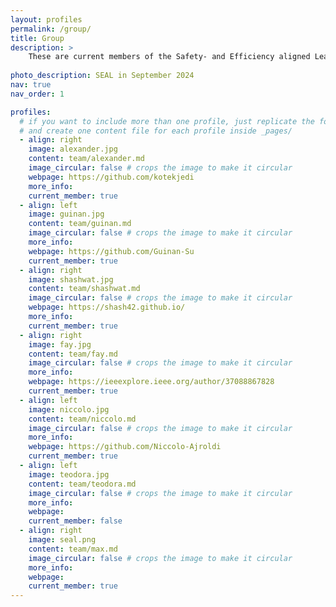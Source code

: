 ```yaml
---
layout: profiles
permalink: /group/
title: Group
description: > 
    These are current members of the Safety- and Efficiency aligned Learning Group and visiting researchers. 
    
photo_description: SEAL in September 2024
nav: true
nav_order: 1

profiles:
  # if you want to include more than one profile, just replicate the following block
  # and create one content file for each profile inside _pages/
  - align: right
    image: alexander.jpg
    content: team/alexander.md
    image_circular: false # crops the image to make it circular
    webpage: https://github.com/kotekjedi
    more_info: 
    current_member: true
  - align: left
    image: guinan.jpg
    content: team/guinan.md
    image_circular: false # crops the image to make it circular
    more_info: 
    webpage: https://github.com/Guinan-Su
    current_member: true
  - align: right
    image: shashwat.jpg
    content: team/shashwat.md
    image_circular: false # crops the image to make it circular
    webpage: https://shash42.github.io/
    more_info:
    current_member: true
  - align: right
    image: fay.jpg
    content: team/fay.md
    image_circular: false # crops the image to make it circular
    more_info:
    webpage: https://ieeexplore.ieee.org/author/37088867828
    current_member: true
  - align: left
    image: niccolo.jpg
    content: team/niccolo.md
    image_circular: false # crops the image to make it circular
    more_info:
    webpage: https://github.com/Niccolo-Ajroldi
    current_member: true
  - align: left
    image: teodora.jpg
    content: team/teodora.md
    image_circular: false # crops the image to make it circular
    more_info:
    webpage: 
    current_member: false
  - align: right
    image: seal.png
    content: team/max.md
    image_circular: false # crops the image to make it circular
    more_info:
    webpage: 
    current_member: true
---
```






<!-- ---
layout: profiles
permalink: /people/
title: People
description: These are current members of my lab and visiting researchers.
nav: true
nav_order: 1

profiles:
  - align: right
      image: alexander.jpg
      content: alexander.md
      image_circular: false # crops the image to make it circular
      # more_info: >
      #   <p>555 your office number</p>
      #   <p>123 your address street</p>
      #   <p>Your City, State 12345</p>
  - align: right
      image: guinan.jpg
      content: guinan.md
      image_circular: false # crops the image to make it circular
      # more_info: >
      #   <p>555 your office number</p>
      #   <p>123 your address street</p>
      #   <p>Your City, State 12345</p>
  - align: right
      image: shashwat.jpg
      content: shashwat.md
      image_circular: false # crops the image to make it circular
      # more_info: >
      #   <p>555 your office number</p>
      #   <p>123 your address street</p>
      #   <p>Your City, State 12345</p>
  - align: right
      image: niccolo.jpg
      content: niccolo.md
      image_circular: false # crops the image to make it circular
      # more_info: >
      #   <p>555 your office number</p>
      #   <p>123 your address street</p>
      #   <p>Your City, State 12345</p>
  - align: right
      image: guinan.jpg
      content: teodora.md
      image_circular: false # crops the image to make it circular
      # more_info: >
      #   <p>555 your office number</p>
      #   <p>123 your address street</p>
      #   <p>Your City, State 12345</p>
  - align: right
      image: alexander.jpg
      content: fay.md
      image_circular: false # crops the image to make it circular
      # more_info: >
      #   <p>555 your office number</p>
      #   <p>123 your address street</p>
      #   <p>Your City, State 12345</p>
  - align: right
      image: guinan.jpg
      content: max.md
      image_circular: false # crops the image to make it circular
      # more_info: >
      #   <p>555 your office number</p>
      #   <p>123 your address street</p>
      #   <p>Your City, State 12345</p>
  --- -->
